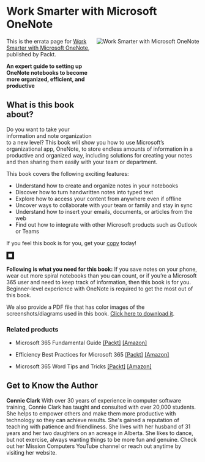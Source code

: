 # Work Smarter with Microsoft OneNote

<a href="https://www.packtpub.com/product/work-smarter-with-microsoft-onenote/9781801075664?utm_source=github&utm_medium=repository&utm_campaign=9781801075664"><img src="https://static.packt-cdn.com/products/9781801075664/cover/smaller" alt="Work Smarter with Microsoft OneNote" height="256px" align="right"></a>

This is the errata page for [Work Smarter with Microsoft OneNote](https://www.packtpub.com/product/work-smarter-with-microsoft-onenote/9781801075664?utm_source=github&utm_medium=repository&utm_campaign=9781801075664), published by Packt.

**An expert guide to setting up OneNote notebooks to become more organized, efficient, and productive**

## What is this book about?
Do you want to take your information and note organization to a new level? This book will show you how to use Microsoft’s organizational app, OneNote, to store endless amounts of information in a productive and organized way, including solutions for creating your notes and then sharing them easily with your team or department. 

This book covers the following exciting features:
* Understand how to create and organize notes in your notebooks
* Discover how to turn handwritten notes into typed text
* Explore how to access your content from anywhere even if offline
* Uncover ways to collaborate with your team or family and stay in sync
* Understand how to insert your emails, documents, or articles from the web
* Find out how to integrate with other Microsoft products such as Outlook or Teams

If you feel this book is for you, get your [copy](https://www.amazon.com/dp/1801075662) today!

<a href="https://www.packtpub.com/?utm_source=github&utm_medium=banner&utm_campaign=GitHubBanner"><img src="https://raw.githubusercontent.com/PacktPublishing/GitHub/master/GitHub.png" 
alt="https://www.packtpub.com/" border="5" /></a>

**Following is what you need for this book:**
If you save notes on your phone, wear out more spiral notebooks than you can count, or if you’re a Microsoft 365 user and need to keep track of information, then this book is for you. Beginner-level experience with OneNote is required to get the most out of this book.

We also provide a PDF file that has color images of the screenshots/diagrams used in this book. [Click here to download it](https://static.packt-cdn.com/downloads/9781801075664_ColorImages.pdf).

### Related products
* Microsoft 365 Fundamental Guide [[Packt]](https://www.packtpub.com/product/microsoft-365-fundamental-guide/9781801070195?utm_source=github&utm_medium=repository&utm_campaign=9781801070195) [[Amazon]](https://www.amazon.com/dp/1801070199)

* Efficiency Best Practices for Microsoft 365 [[Packt]](https://www.packtpub.com/product/efficiency-best-practices-for-microsoft-365/9781801072267?utm_source=github&utm_medium=repository&utm_campaign=9781801072267) [[Amazon]](https://www.amazon.com/dp/1801072264)

* Microsoft 365 Word Tips and Tricks [[Packt]](https://www.packtpub.com/product/microsoft-365-word-tips-and-tricks/9781800565432?utm_source=github&utm_medium=repository&utm_campaign=9781800565432) [[Amazon]](https://www.amazon.com/dp/1800565437)

## Get to Know the Author
**Connie Clark**
With over 30 years of experience in computer software training, Connie Clark has taught and consulted with over 20,000 students. She helps to empower others and make them more productive with technology so they can achieve results. She's gained a reputation of teaching with patience and friendliness. She lives with her husband of 31 years and her two daughters on an acreage in Alberta. She likes to dance, but not exercise, always wanting things to be more fun and genuine. Check out her Mission Computers YouTube channel or reach out anytime by visiting her website.
